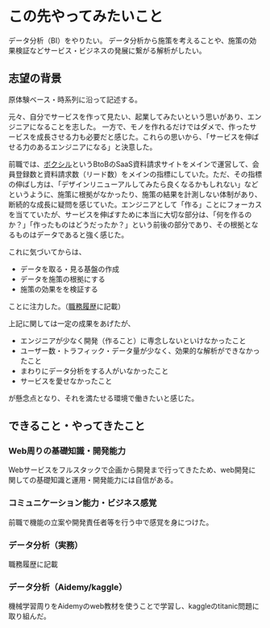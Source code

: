 # この先やってみたいこと

データ分析（BI）をやりたい。
データ分析から施策を考えることや、施策の効果検証などサービス・ビジネスの発展に繋がる解析がしたい。

## 志望の背景

原体験ベース・時系列に沿って記述する。

元々、自分でサービスを作って見たい、起業してみたいという思いがあり、エンジニアになることを志した。 一方で、モノを作れるだけではダメで、作ったサービスを成長させる力も必要だと感じた。これらの思いから、「サービスを伸ばせる力のあるエンジニアになる」と決意した。

前職では、[ボクシル](https://boxil.jp/)というBtoBのSaaS資料請求サイトをメインで運営して、会員登録数と資料請求数（リード数）をメインの指標にしていた。ただ、その指標の伸ばし方は、「デザインリニューアルしてみたら良くなるかもしれない」などというように、施策に根拠がなかったり、施策の結果を計測しない体制があり、断続的な成長に疑問を感じていた。エンジニアとして「作る」ことにフォーカスを当てていたが、サービスを伸ばすために本当に大切な部分は、「何を作るのか？」「作ったものはどうだったか？」という前後の部分であり、その根拠となるものはデータであると強く感じた。

これに気づいてからは、

- データを取る・見る基盤の作成
- データを施策の根拠にする
- 施策の効果をを検証する

ことに注力した。（[職務履歴](./cv.md)に記載）

上記に関しては一定の成果をあげたが、

- エンジニアが少なく開発（作ること）に専念しないといけなかったこと
- ユーザー数・トラフィック・データ量が少なく、効果的な解析ができなかったこと
- まわりにデータ分析をする人がいなかったこと
- サービスを愛せなかったこと

が懸念点となり、それを満たせる環境で働きたいと感じた。

## できること・やってきたこと

### Web周りの基礎知識・開発能力
Webサービスをフルスタックで企画から開発まで行ってきたため、web開発に関しての基礎知識と運用・開発能力には自信がある。

### コミュニケーション能力・ビジネス感覚
前職で機能の立案や開発責任者等を行う中で感覚を身につけた。

### データ分析（実務）
職務履歴に記載

### データ分析（Aidemy/kaggle）
機械学習周りをAidemyのweb教材を使うことで学習し、kaggleのtitanic問題に取り組んだ。

